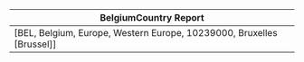 | BelgiumCountry Report |
| --- |
| [BEL, Belgium, Europe, Western Europe, 10239000, Bruxelles [Brussel]] |
